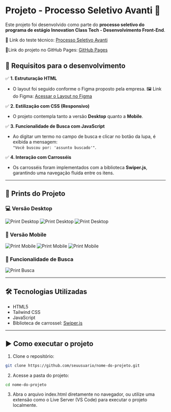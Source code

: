 # Projeto - Processo Seletivo Avanti 🚀

Este projeto foi desenvolvido como parte do **processo seletivo do programa de estágio Innovation Class Tech - Desenvolvimento Front-End**.

🔗 Link do teste técnico: [Processo Seletivo Avanti](https://ic.penseavanti.com.br/mod/page/view.php?id=51)

🔗Link do projeto no GitHub Pages: [GitHub Pages](https://github.com/Amanda-Berwig/Avanti--innovation-class/deployments/github-pages)

## 📝 Requisitos para o desenvolvimento

✅ **1. Estruturação HTML**

- O layout foi seguido conforme o Figma proposto pela empresa.
  🖼️ Link do Figma: [Acessar o Layout no Figma](https://www.figma.com/proto/DqtFxC6312M32mLt8FpJjq/innovation-class?page-id=13%3A673&node-id=13-920&viewport=346%2C140%2C0.11&t=HyGGDSs83f1vbqMJ-1&scaling=scale-down&content-scaling=fixed)

✅ **2. Estilização com CSS (Responsivo)**

- O projeto contempla tanto a versão **Desktop** quanto a **Mobile**.

✅ **3. Funcionalidade de Busca com JavaScript**

- Ao digitar um termo no campo de busca e clicar no botão da lupa, é exibida a mensagem:  
  `"Você buscou por: 'assunto buscado'"`.

✅ **4. Interação com Carrosséis**

- Os carrosséis foram implementados com a biblioteca **Swiper.js**, garantindo uma navegação fluida entre os itens.

---

## 📸 Prints do Projeto

### 💻 Versão Desktop

![Print Desktop](./assets/print-desktop.png)
![Print Desktop](./assets/print-desktop3.png)
![Print Desktop](./assets/print-funcionalidadehover.png)

### 📱 Versão Mobile

![Print Mobile](./assets/print-mobile.png)
![Print Mobile](./assets/print-mobile2.png)
![Print Mobile](./assets/print-mobile3.png)

### 🔎 Funcionalidade de Busca

![Print Busca](./assets/print-busca.png)

---

## 🛠️ Tecnologias Utilizadas

- HTML5
- Tailwind CSS
- JavaScript
- Biblioteca de carrossel: [Swiper.js](https://swiperjs.com/)

---

## ▶️ Como executar o projeto

1. Clone o repositório:

```bash
git clone https://github.com/seuusuario/nome-do-projeto.git
```

2. Acesse a pasta do projeto:

```bash
cd nome-do-projeto
```

3. Abra o arquivo index.html diretamente no navegador, ou utilize uma extensão como o Live Server (VS Code) para executar o projeto localmente.
